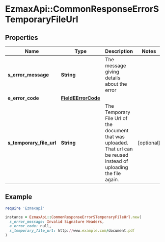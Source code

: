 # EzmaxApi::CommonResponseErrorSTemporaryFileUrl

## Properties

| Name | Type | Description | Notes |
| ---- | ---- | ----------- | ----- |
| **s_error_message** | **String** | The message giving details about the error |  |
| **e_error_code** | [**FieldEErrorCode**](FieldEErrorCode.md) |  |  |
| **s_temporary_file_url** | **String** | The Temporary File Url of the document that was uploaded. That url can be reused instead of uploading the file again. | [optional] |

## Example

```ruby
require 'Ezmaxapi'

instance = EzmaxApi::CommonResponseErrorSTemporaryFileUrl.new(
  s_error_message: Invalid Signature Headers,
  e_error_code: null,
  s_temporary_file_url: http://www.example.com/document.pdf
)
```

